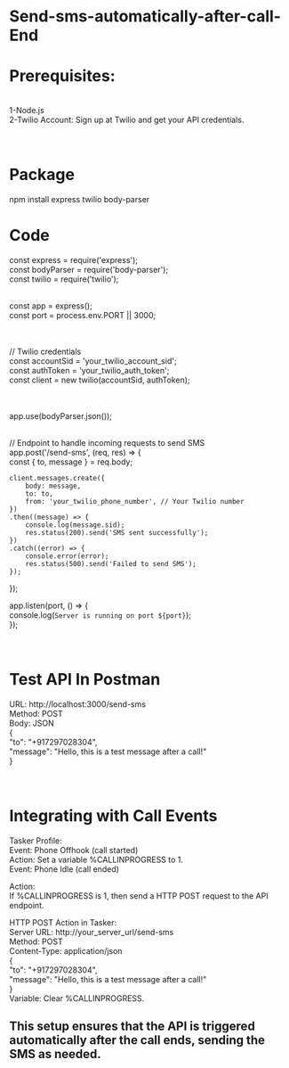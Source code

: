 # Send-sms-automatically-after-call-End


<h1>Prerequisites:</h1><BR>
1-Node.js <BR>
2-Twilio Account: Sign up at Twilio and get your API credentials.<BR><BR><BR>



<h1>Package</h1>
npm install express twilio body-parser




<h1>Code</h1>
const express = require('express');<BR>
const bodyParser = require('body-parser');<BR>
const twilio = require('twilio');<BR><BR>

const app = express();<BR>
const port = process.env.PORT || 3000;<BR><BR><BR>

// Twilio credentials<BR>
const accountSid = 'your_twilio_account_sid';<BR>
const authToken = 'your_twilio_auth_token';<BR>
const client = new twilio(accountSid, authToken);<BR><BR><BR>

app.use(bodyParser.json());<BR><BR>

// Endpoint to handle incoming requests to send SMS<BR>
app.post('/send-sms', (req, res) => {<BR>
    const { to, message } = req.body;<BR>

    client.messages.create({
        body: message,
        to: to,
        from: 'your_twilio_phone_number', // Your Twilio number
    })
    .then((message) => {
        console.log(message.sid);
        res.status(200).send('SMS sent successfully');
    })
    .catch((error) => {
        console.error(error);
        res.status(500).send('Failed to send SMS');
    });
});<BR>

app.listen(port, () => {<BR>
    console.log(`Server is running on port ${port}`);<BR>
});<br><br><br>




<h1>Test API In Postman</h1>

URL: http://localhost:3000/send-sms <br>
Method: POST<br>
Body: JSON<br>
{<br>
  "to": "+917297028304",<br>
  "message": "Hello, this is a test message after a call!"<br>
}<br><br><br><be>






<h1>Integrating with Call Events</h1>
Tasker Profile:<br>
Event: Phone Offhook (call started)<br>
Action: Set a variable %CALLINPROGRESS to 1.<br>
Event: Phone Idle (call ended)<br>

Action:<br>
If %CALLINPROGRESS is 1, then send a HTTP POST request to the API endpoint.<br>

HTTP POST Action in Tasker:<br>
Server URL: http://your_server_url/send-sms<br>
Method: POST<br>
Content-Type: application/json<br>
{<br>
  "to": "+917297028304",<br>
  "message": "Hello, this is a test message after a call!"<br>
}<br>
Variable: Clear %CALLINPROGRESS.<br>

<H2>This setup ensures that the API is triggered automatically after the call ends, sending the SMS as needed.</H2>




